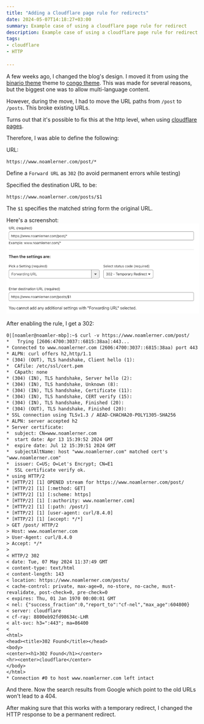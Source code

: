 ```yaml
---
title: "Adding a Cloudflare page rule for redirects"
date: 2024-05-07T14:18:27+03:00
summary: Example case of using a cloudflare page rule for redirect
description: Example case of using a cloudflare page rule for redirect
tags:
- cloudflare
- HTTP

---
```


A few weeks ago, I changed the blog's design. I moved it from using the
[binario theme](https://github.com/Vimux/Binario) theme to [congo
theme](https://github.com/jpanther/congo). This was made for several reasons,
but the biggest one was to allow multi-language content. 

However, during the move, I had to move the URL paths from `/post` to `/posts`.
This broke existing URLs. 

Turns out that it's possible to fix this at the http level, when using
[cloudflare pages](https://developers.cloudflare.com/rules/page-rules/). 

Therefore, I was able to define the following: 

URL:
```
https://www.noamlerner.com/post/*
```

Define a `Forward URL` as `302` (to avoid permanent errors while testing)

Specified the destination URL to be: 
```
https://www.noamlerner.com/posts/$1
```

The `$1` specifies the matched string form the original URL.

Here's a screenshot: 
![](cf_page_rule.png)

After enabling the rule, I get a 302: 
```
0|[noamler@noamler-mbp]:~$ curl -v https://www.noamlerner.com/post/
*   Trying [2606:4700:3037::6815:38aa]:443...
* Connected to www.noamlerner.com (2606:4700:3037::6815:38aa) port 443
* ALPN: curl offers h2,http/1.1
* (304) (OUT), TLS handshake, Client hello (1):
*  CAfile: /etc/ssl/cert.pem
*  CApath: none
* (304) (IN), TLS handshake, Server hello (2):
* (304) (IN), TLS handshake, Unknown (8):
* (304) (IN), TLS handshake, Certificate (11):
* (304) (IN), TLS handshake, CERT verify (15):
* (304) (IN), TLS handshake, Finished (20):
* (304) (OUT), TLS handshake, Finished (20):
* SSL connection using TLSv1.3 / AEAD-CHACHA20-POLY1305-SHA256
* ALPN: server accepted h2
* Server certificate:
*  subject: CN=www.noamlerner.com
*  start date: Apr 13 15:39:52 2024 GMT
*  expire date: Jul 12 15:39:51 2024 GMT
*  subjectAltName: host "www.noamlerner.com" matched cert's "www.noamlerner.com"
*  issuer: C=US; O=Let's Encrypt; CN=E1
*  SSL certificate verify ok.
* using HTTP/2
* [HTTP/2] [1] OPENED stream for https://www.noamlerner.com/post/
* [HTTP/2] [1] [:method: GET]
* [HTTP/2] [1] [:scheme: https]
* [HTTP/2] [1] [:authority: www.noamlerner.com]
* [HTTP/2] [1] [:path: /post/]
* [HTTP/2] [1] [user-agent: curl/8.4.0]
* [HTTP/2] [1] [accept: */*]
> GET /post/ HTTP/2
> Host: www.noamlerner.com
> User-Agent: curl/8.4.0
> Accept: */*
>
< HTTP/2 302
< date: Tue, 07 May 2024 11:37:49 GMT
< content-type: text/html
< content-length: 143
< location: https://www.noamlerner.com/posts/
< cache-control: private, max-age=0, no-store, no-cache, must-revalidate, post-check=0, pre-check=0
< expires: Thu, 01 Jan 1970 00:00:01 GMT
< nel: {"success_fraction":0,"report_to":"cf-nel","max_age":604800}
< server: cloudflare
< cf-ray: 8800eb92fd98634c-LHR
< alt-svc: h3=":443"; ma=86400
<
<html>
<head><title>302 Found</title></head>
<body>
<center><h1>302 Found</h1></center>
<hr><center>cloudflare</center>
</body>
</html>
* Connection #0 to host www.noamlerner.com left intact
```

And there. Now the search results from Google which point to the old URLs won't
lead to a 404.

After making sure that this works with a temporary redirect, I changed the HTTP
response to be a permanent redirect.
